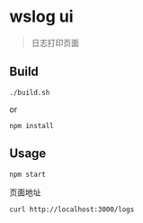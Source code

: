 # wslog ui
> 日志打印页面

## Build
```shell
./build.sh
```

or

```shell
npm install
```

## Usage

```shell
npm start
```

页面地址
```shell
curl http://localhost:3000/logs
```
